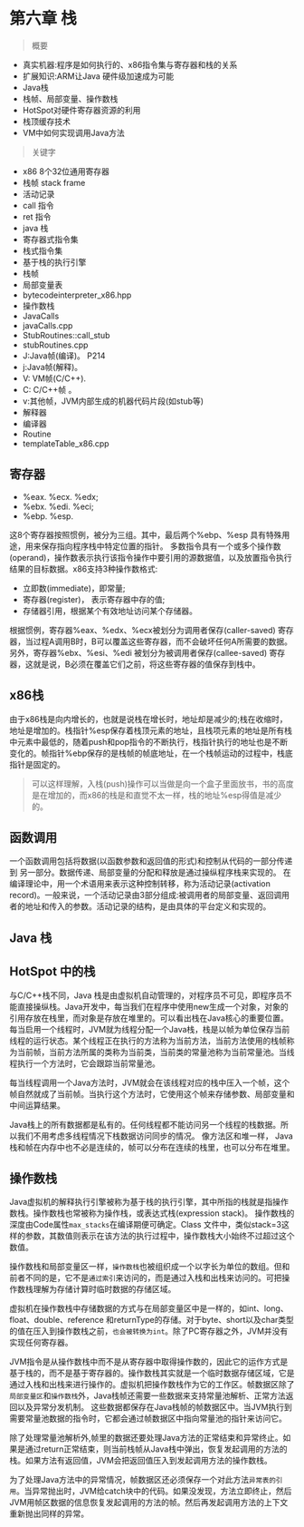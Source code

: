# 第六章 栈

> 概要

- 真实机器:程序是如何执行的、x86指令集与寄存器和栈的关系
- 扩展知识:ARM让Java 硬件级加速成为可能
- Java栈
- 栈帧、局部变量、操作数栈
- HotSpot对硬件寄存器资源的利用
- 栈顶缓存技术
- VM中如何实现调用Java方法


> 关键字

- x86 8个32位通用寄存器
- 栈帧 stack frame
- 活动记录
- call 指令
- ret 指令
- java 栈
- 寄存器式指令集
- 栈式指令集
- 基于栈的执行引擎
- 栈帧
- 局部变量表
- bytecodeinterpreter_x86.hpp
- 操作数栈
- JavaCalls
- javaCalls.cpp
- StubRoutines::call_stub
- stubRoutines.cpp
- J:Java帧(编译)。 P214
- j:Java帧(解释)。
- V: VM帧(C/C++).
- C: C/C++帧 。
- v:其他帧，JVM内部生成的机器代码片段(如stub等)
- 解释器
- 编译器
- Routine
- templateTable_x86.cpp

## 寄存器

- %eax. %ecx. %edx;
- %ebx. %edi. %eci;
- %ebp. %esp.

这8个寄存器按照惯例，被分为三组。其中，最后两个%ebp、%esp 具有特殊用途，用来保存指向程序栈中特定位置的指针。
多数指令具有一个或多个操作数(operand)，操作数表示执行该指令操作中要引用的源数据值，以及放置指令执行结果的目标数据。x86支持3种操作数格式:

- 立即数(immediate)，即常量;
- 寄存器(register)， 表示寄存器中存的值;
- 存储器引用，根据某个有效地址访问某个存储器。


根据惯例，寄存器%eax、%edx、%ecx被划分为调用者保存(caller-saved) 寄存器，当过程A调用B时，B可以覆盖这些寄存器，而不会破坏任何A所需要的数据。另外，寄存器%ebx、%esi、%edi 被划分为被调用者保存(callee-saved) 寄存器，这就是说，B必须在覆盖它们之前，将这些寄存器的值保存到栈中。

## x86栈

由于x86栈是向内增长的，也就是说栈在增长时，地址却是减少的;栈在收缩时，地址是增加的。栈指针%esp保存着栈顶元素的地址，且栈项元素的地址是所有栈中元素中最低的，随着push和pop指令的不断执行，栈指针执行的地址也是不断变化的。帧指针%ebp保存的是栈帧的帧底地址，在一个栈帧运动的过程中，栈底指针是固定的。

> 可以这样理解，入栈(push)操作可以当做是向一个盒子里面放书，书的高度是在增加的，而x86的栈是和直觉不太一样，栈的地址%esp得值是减少的。

## 函数调用

一个函数调用包括将数据(以函数参数和返回值的形式)和控制从代码的一部分传递到 另一部分。数据传递、局部变量的分配和释放是通过操纵程序栈来实现的。
在编译理论中，用一个术语用来表示这种控制转移，称为活动记录(activation record)。一般来说，一个活动记录由3部分组成:被调用者的局部变量、返回调用者的地址和传入的参数。活动记录的结构，是由具体的平台定义和实现的。

## Java 栈


## HotSpot 中的栈

与C/C++栈不同，Java 栈是由虚拟机自动管理的，对程序员不可见，即程序员不能直接操纵栈。Java开发中，每当我们在程序中使用new生成一个对象，对象的引用存放在栈里，而对象是存放在堆里的。可以看出栈在Java核心的重要位置。
每当启用一个线程时，JVM就为线程分配一个Java栈，栈是以帧为单位保存当前线程的运行状态。某个线程正在执行的方法称为当前方法，当前方法使用的栈帧称为当前帧，当前方法所属的类称为当前类，当前类的常量池称为当前常量池。当线程执行一个方法时，它会跟踪当前常量池。

每当线程调用一个Java方法时，JVM就会在该线程对应的栈中压入一个帧，这个帧自然就成了当前帧。当执行这个方法时，它使用这个帧来存储参数、局部变量和中间运算结果。

Java栈上的所有数据都是私有的。任何线程都不能访问另一个线程的栈数据。所以我们不用考虑多线程情况下栈数据访问同步的情况。
像方法区和堆一样， Java 栈和帧在内存中也不必是连续的，帧可以分布在连续的栈里，也可以分布在堆里。


## 操作数栈


Java虚拟机的解释执行引擎被称为基于栈的执行引擎，其中所指的栈就是指操作数栈。操作数栈也常被称为操作栈，或表达式栈(expression stack)。 操作数栈的深度由Code属性`max_stacks`在编译期便可确定。Class 文件中，类似stack=3这样的参数，其数值则表示在该方法的执行过程中，操作数栈大小始终不过超过这个数值。

操作数栈和局部变量区一样，`操作数栈`也被组织成一个以字长为单位的数组。但和前者不同的是，它不是`通过索引`来访问的，而是通过入栈和出栈来访问的。可把操作数栈理解为存储计算时临时数据的存储区域。

虚拟机在操作数栈中存储数据的方式与在局部变量区中是一样的，如int、long、float、double、reference 和returnType的存储。对于byte、short以及char类型的值在压入到操作数栈之前，`也会被转换为int`。除了PC寄存器之外，JVM并没有实现任何寄存器。

JVM指令是从操作数栈中而不是从寄存器中取得操作数的，因此它的运作方式是基于栈的，而不是基于寄存器的。操作数栈其实就是一个临时数据存储区域，它是通过入栈和出栈来进行操作的。虚拟机把操作数栈作为它的工作区。帧数据区除了`局部变量区`和`操作数栈`外，Java栈帧还需要一些数据来支持常量池解析、正常方法返回以及异常分发机制。
这些数据都保存在Java栈帧的帧数据区中。当JVM执行到需要常量池数据的指令时，它都会通过帧数据区中指向常量池的指针来访问它。

除了处理常量池解析外,帧里的数据还要处理Java方法的正常结束和异常终止。如果是通过return正常结束，则当前栈帧从Java栈中弹出，恢复发起调用的方法的栈。如果方法有返回值，JVM会把返回值压入到发起调用方法的操作数栈。

为了处理Java方法中的异常情况，帧数据区还必须保存一个对此方法`异常表的引用`。当异常抛出时，JVM给catch块中的代码。如果没发现，方法立即终止，然后JVM用帧区数据的信息恢复发起调用的方法的帧。然后再发起调用方法的上下文重新抛出同样的异常。

